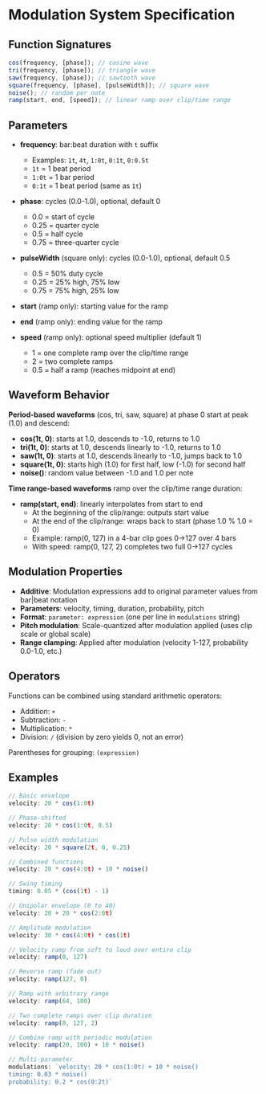 # Modulation System Specification

## Function Signatures

```javascript
cos(frequency, [phase]); // cosine wave
tri(frequency, [phase]); // triangle wave
saw(frequency, [phase]); // sawtooth wave
square(frequency, [phase], [pulseWidth]); // square wave
noise(); // random per note
ramp(start, end, [speed]); // linear ramp over clip/time range
```

## Parameters

- **frequency**: bar:beat duration with `t` suffix
  - Examples: `1t`, `4t`, `1:0t`, `0:1t`, `0:0.5t`
  - `1t` = 1 beat period
  - `1:0t` = 1 bar period
  - `0:1t` = 1 beat period (same as `1t`)
- **phase**: cycles (0.0-1.0), optional, default 0
  - 0.0 = start of cycle
  - 0.25 = quarter cycle
  - 0.5 = half cycle
  - 0.75 = three-quarter cycle

- **pulseWidth** (square only): cycles (0.0-1.0), optional, default 0.5
  - 0.5 = 50% duty cycle
  - 0.25 = 25% high, 75% low
  - 0.75 = 75% high, 25% low

- **start** (ramp only): starting value for the ramp
- **end** (ramp only): ending value for the ramp
- **speed** (ramp only): optional speed multiplier (default 1)
  - 1 = one complete ramp over the clip/time range
  - 2 = two complete ramps
  - 0.5 = half a ramp (reaches midpoint at end)

## Waveform Behavior

**Period-based waveforms** (cos, tri, saw, square) at phase 0 start at peak
(1.0) and descend:

- **cos(1t, 0)**: starts at 1.0, descends to -1.0, returns to 1.0
- **tri(1t, 0)**: starts at 1.0, descends linearly to -1.0, returns to 1.0
- **saw(1t, 0)**: starts at 1.0, descends linearly to -1.0, jumps back to 1.0
- **square(1t, 0)**: starts high (1.0) for first half, low (-1.0) for second
  half
- **noise()**: random value between -1.0 and 1.0 per note

**Time range-based waveforms** ramp over the clip/time range duration:

- **ramp(start, end)**: linearly interpolates from start to end
  - At the beginning of the clip/range: outputs start value
  - At the end of the clip/range: wraps back to start (phase 1.0 % 1.0 = 0)
  - Example: ramp(0, 127) in a 4-bar clip goes 0→127 over 4 bars
  - With speed: ramp(0, 127, 2) completes two full 0→127 cycles

## Modulation Properties

- **Additive**: Modulation expressions add to original parameter values from
  bar|beat notation
- **Parameters**: velocity, timing, duration, probability, pitch
- **Format**: `parameter: expression` (one per line in `modulations` string)
- **Pitch modulation**: Scale-quantized after modulation applied (uses clip
  scale or global scale)
- **Range clamping**: Applied after modulation (velocity 1-127, probability
  0.0-1.0, etc.)

## Operators

Functions can be combined using standard arithmetic operators:

- Addition: `+`
- Subtraction: `-`
- Multiplication: `*`
- Division: `/` (division by zero yields 0, not an error)

Parentheses for grouping: `(expression)`

## Examples

```javascript
// Basic envelope
velocity: 20 * cos(1:0t)

// Phase-shifted
velocity: 20 * cos(1:0t, 0.5)

// Pulse width modulation
velocity: 20 * square(2t, 0, 0.25)

// Combined functions
velocity: 20 * cos(4:0t) + 10 * noise()

// Swing timing
timing: 0.05 * (cos(1t) - 1)

// Unipolar envelope (0 to 40)
velocity: 20 + 20 * cos(2:0t)

// Amplitude modulation
velocity: 30 * cos(4:0t) * cos(1t)

// Velocity ramp from soft to loud over entire clip
velocity: ramp(0, 127)

// Reverse ramp (fade out)
velocity: ramp(127, 0)

// Ramp with arbitrary range
velocity: ramp(64, 100)

// Two complete ramps over clip duration
velocity: ramp(0, 127, 2)

// Combine ramp with periodic modulation
velocity: ramp(20, 100) + 10 * noise()

// Multi-parameter
modulations: `velocity: 20 * cos(1:0t) + 10 * noise()
timing: 0.03 * noise()
probability: 0.2 * cos(0:2t)`
```
